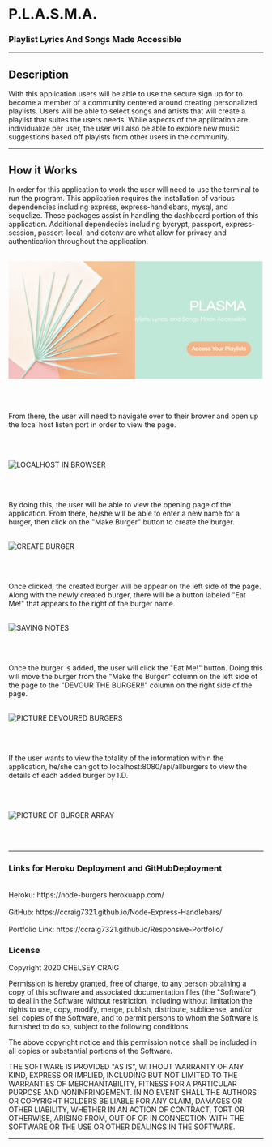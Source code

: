 # P.L.A.S.M.A.

### Playlist Lyrics And Songs Made Accessible
___

## Description

With this application users will be able to use the secure sign up for to become a member of a community centered around creating personalized playlists.  Users will be able to select songs and artists that will create a playlist that suites the users needs. While aspects of the application are individualize per user, the user will also be able to explore new music suggestions based off playists from other users in the community.

___

## How it Works

In order for this application to work the user will need to use the terminal to run the program.  This application requires the installation of various dependencies including express, express-handlebars, mysql, and sequelize. These packages assist in handling the dashboard portion of this application.  Additional dependecies including bycrypt, passport, express-session, passort-local, and dotenv are what allow for privacy and authentication throughout the application.
<br><br>

![HOMEPAGE](public/styles/images/homepage.png)

<br><br>

From there, the user will need to navigate over to their brower and open up the local host listen port in order to view the page.

<br><br>

![LOCALHOST IN BROWSER](public/assets/img/locoalHost.png)

<br><br>

By doing this, the user will be able to view the opening page of the application. From there, he/she will be able to enter a new name for a burger, then click on the "Make Burger" button to create the burger. 
<br><br>

![CREATE BURGER](public/assets/img/makeBurger.png)

<br><br>

Once clicked, the created burger will be appear on the left side of the page. Along with the newly created burger, there will be a button labeled "Eat Me!" that appears to the right of the burger name.
<br><br>

![SAVING NOTES](public/assets/img/addedBurger.png)

<br><br>

Once the burger is added, the user will click the "Eat Me!" button. Doing this will move the burger from the "Make the Burger" column on the left side of the page to the "DEVOUR THE BURGER!!" column on the right side of the page.
<br><br>

![PICTURE DEVOURED BURGERS](public/assets/img/devouredBurgers.png)

<br><br>

If the user wants to view the totality of the information within the application, he/she can got to localhost:8080/api/allburgers to view the details of each added burger by I.D.

<br><br>

![PICTURE OF BURGER ARRAY](public/assets/img/burgerArray.png)

<br><br>
___

### Links for Heroku Deployment and GitHubDeployment
<br>
Heroku: https://node-burgers.herokuapp.com/
<br><br>
GitHub:  https://ccraig7321.github.io/Node-Express-Handlebars/
<br><br>
Portfolio Link: https://ccraig7321.github.io/Responsive-Portfolio/


### License

Copyright 2020 CHELSEY CRAIG

Permission is hereby granted, free of charge, to any person obtaining a copy of this software and associated documentation files (the "Software"), to deal in the Software without restriction, including without limitation the rights to use, copy, modify, merge, publish, distribute, sublicense, and/or sell copies of the Software, and to permit persons to whom the Software is furnished to do so, subject to the following conditions:

The above copyright notice and this permission notice shall be included in all copies or substantial portions of the Software.

THE SOFTWARE IS PROVIDED "AS IS", WITHOUT WARRANTY OF ANY KIND, EXPRESS OR IMPLIED, INCLUDING BUT NOT LIMITED TO THE WARRANTIES OF MERCHANTABILITY, FITNESS FOR A PARTICULAR PURPOSE AND NONINFRINGEMENT. IN NO EVENT SHALL THE AUTHORS OR COPYRIGHT HOLDERS BE LIABLE FOR ANY CLAIM, DAMAGES OR OTHER LIABILITY, WHETHER IN AN ACTION OF CONTRACT, TORT OR OTHERWISE, ARISING FROM, OUT OF OR IN CONNECTION WITH THE SOFTWARE OR THE USE OR OTHER DEALINGS IN THE SOFTWARE.


___